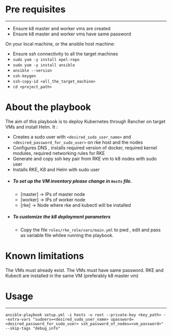 # Pre requisites 
-------------------------
 
* Ensure k8 master and worker vms are created 
* Ensure k8 master and worker vms have same password

On your local machine, or the ansible host machine:
* Ensure ssh connectivity to all the target machines
* ```sudo yum -y install epel-repo```
* ```sudo yum -y install ansible```
* ```ansible --version```
* ```ssh-keygen``` 
* ```ssh-copy-id <all_the_target_machine>```
* ```cd <project_path>```

# About the playbook

The aim of this playbook is to deploy Kubernetes through Rancher on target VMs and install Helm. It :
- Creates a sudo user with ```<desired_sudo_user_name>``` and ```<desired_password_for_sudo_user>``` on rke host and the nodes 
- Configures DNS , installs required version of docker, required kernel modules, required networking rules for RKE 
- Generate and copy ssh key pair from RKE vm to k8 nodes with sudo user
- Installs RKE, K8 and Helm with sudo user  

* ##### To set up the VM inventory please change in ```hosts``` file. 
    - [master] -> IPs of master node
    - [worker] -> IPs of worker node
    - [rke] -> Node where rke and kubectl will be installed

* ##### To customize the k8 deployment parameters 
    - Copy the file ```roles/rke_role/vars/main.yml``` to pwd , edit and pass as variable file whilee running the playbook.


# Known limitations

The VMs must already exist.
The VMs must have same password.
RKE and Kubectl are installed in the same VM (preferably k8 master vm)


# Usage
-------------------------

```
ansible-playbook setup.yml -i hosts -u root --private-key <key_path> --extra-vars "sudoers=<desired_sudo_user_name> upassword=<desired_password_for_sudo_user> ssh_password_of_nodes=<vm_password>" 
--skip-tags "debug_info"
``` 